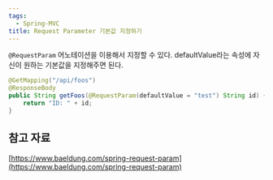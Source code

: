 ```yaml
---
tags:
  - Spring-MVC
title: Request Parameter 기본값 지정하기
---
```


`@RequestParam` 어노테이션을 이용해서 지정할 수 있다. defaultValue라는 속성에 자신이 원하는 기본값을 지정해주면 된다.

```java
@GetMapping("/api/foos")
@ResponseBody
public String getFoos(@RequestParam(defaultValue = "test") String id) {
    return "ID: " + id;
}
```

## 참고 자료

[https://www.baeldung.com/spring-request-param](https://www.baeldung.com/spring-request-param)
